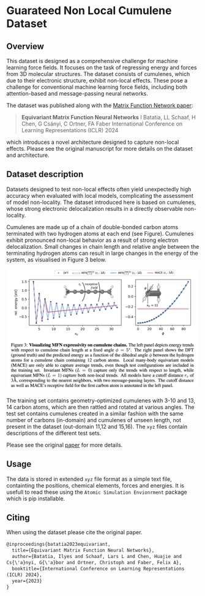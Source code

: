 # Guarateed Non Local Cumulene Dataset


## Overview

This dataset is designed as a comprehensive challenge for machine learning force fields. It focuses on the task of regressing energy and forces from 3D molecular structures. The dataset consists of cumulenes, which due to their electronic structure, exhibit non-local effects. These pose a challenge for conventional machine learning force fields, including both attention-based and message-passing neural networks.

The dataset was published along with the [Matrix Function Network paper](https://arxiv.org/abs/2310.10434):

> **Equivariant Matrix Function Neural Networks**
> I Batatia, LL Schaaf, H Chen, G Csányi, C Ortner, FA Faber
International Conference on Learning Representations (ICLR) 2024

 which introduces a novel architecture designed to capture non-local effects. Please see the original manuscript for more details on the dataset and architecture. 

## Dataset description

Datasets designed to test non-local effects often yield unexpectedly high accuracy when evaluated with local models, complicating the assessment of model non-locality. The dataset introduced here is based on cumulenes, whose strong electronic delocalization results in a directly observable non-locality. 

Cumulenes are made up of a chain of double-bonded carbon atoms terminated with two hydrogen atoms at each end (see Figure). Cumulenes exhibit pronounced non-local behavior as a result of strong electron delocalization.  Small changes in chain length and relative angle between the terminating hydrogen atoms can result in large changes in the energy of the system, as visualised in Figure 3 below. 

![](Cumulene-MFN-results.png)



The training set contains geometry-optimized cumulenes with 3-10 and 13, 14 carbon atoms, which are then rattled and rotated at various angles. The test set contains cumulenes created in a similar fashion with the same number of carbons (in-domain) and cumulenes of unseen length, not present in the dataset (out-domain 11,12 and 15,16). The `xyz` files contain descriptions of the different test sets. 

Please see the original [paper](https://arxiv.org/abs/2310.10434) for more details. 


## Usage
The data is stored in extended `xyz` file format as a simple text file, containting the positions, chemical elements, forces and energies. It is usefull to read these using the `Atomic Simulation Envionrment` package which is pip installable. 

## Citing

When using the dataset please cite the original paper. 
```
@inproceedings{batatia2023equivariant,
  title={Equivariant Matrix Function Neural Networks},
  author={Batatia, Ilyes and Schaaf, Lars L and Chen, Huajie and Cs{\'a}nyi, G{\'a}bor and Ortner, Christoph and Faber, Felix A},
  booktitle={International Conference on Learning Representations (ICLR) 2024},
  year={2023}
}
```
